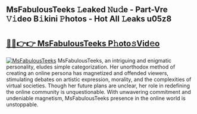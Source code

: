 ## MsFabulousTeeks 𝙻eaked 𝙽u𝚍e - Part-Vre 𝚅𝚒deo B𝚒kini 𝙿hotos - Hot All 𝙻eaks u05z8

# <h2><a href="http://ld1cjul.urlbe.top/?page=MsFabulousTeeks">🔗🔗👉👉 MsFabulousTeeks P𝚑oto𝚜Vid𝚎o</a></h2>

[![MsFabulousTeeks](https://i.imgur.com/eBuTRDB.gif)](http://ld1cjul.urlbe.top/?page=MsFabulousTeeks)
MsFabulousTeeks, an intriguing and enigmatic personality, eludes simple categorization. Her unorthodox method of creating an online persona has magnetized and offended viewers, stimulating debates on artistic expression, morality, and the complexities of virtual societies. Though her future plans are unclear, her role in redefining the online community is unquestionable. With unwavering commitment and undeniable magnetism, MsFabulousTeeks presence in the online world is unstoppable.
